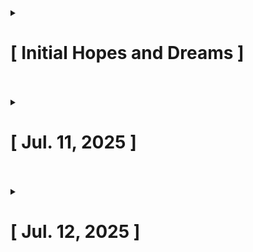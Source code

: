 <details>
  
  <summary><h1>[ Initial Hopes and Dreams ]</h1></summary>

  Work in progress...
  
</details>

<br>
<br>

<details>
  
  <summary><h1>[ Jul. 11, 2025 ]</h1></summary>

  Work in progress...
 
</details>

<br>
<br>

<details>
  
  <summary><h1>[ Jul. 12, 2025 ]</h1></summary>

  Work in progress...
 
</details>
